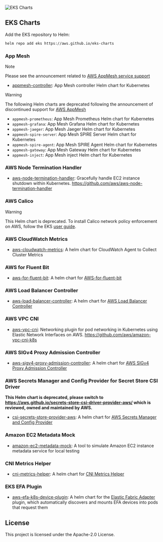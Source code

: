 ![EKS Charts](https://github.com/aws/eks-charts/actions/workflows/ci.yaml/badge.svg)

## EKS Charts

Add the EKS repository to Helm:

```sh
helm repo add eks https://aws.github.io/eks-charts
```

### App Mesh

> [!NOTE]
> Please see the announcement related to [AWS AppMesh service support](https://aws.amazon.com/blogs/containers/migrating-from-aws-app-mesh-to-amazon-ecs-service-connect/)

* [appmesh-controller](stable/appmesh-controller): App Mesh controller Helm chart for Kubernetes

> [!WARNING]
> The following Helm charts are deprecated following the announcement of discontinued support for [AWS AppMesh](https://aws.amazon.com/blogs/containers/migrating-from-aws-app-mesh-to-amazon-ecs-service-connect/)

* `appmesh-prometheus`: App Mesh Prometheus Helm chart for Kubernetes
* `appmesh-grafana`: App Mesh Grafana Helm chart for Kubernetes
* `appmesh-jaeger`: App Mesh Jaeger Helm chart for Kubernetes
* `appmesh-spire-server`: App Mesh SPIRE Server Helm chart for Kubernetes
* `appmesh-spire-agent`: App Mesh SPIRE Agent Helm chart for Kubernetes
* `appmesh-gateway`: App Mesh Gateway Helm chart for Kubernetes
* `appmesh-inject`: App Mesh inject Helm chart for Kubernetes

### AWS Node Termination Handler

* [aws-node-termination-handler](stable/aws-node-termination-handler): Gracefully handle EC2 instance shutdown within Kubernetes. <https://github.com/aws/aws-node-termination-handler>

### AWS Calico

> [!WARNING]
> This Helm chart is deprecated. To install Calico network policy enforcement on AWS, follow the EKS [user guide](https://docs.aws.amazon.com/eks/latest/userguide/calico.html).

### AWS CloudWatch Metrics

* [aws-cloudwatch-metrics](stable/aws-cloudwatch-metrics): A helm chart for CloudWatch Agent to Collect Cluster Metrics

### AWS for Fluent Bit

* [aws-for-fluent-bit](stable/aws-for-fluent-bit): A helm chart for [AWS-for-fluent-bit](https://github.com/aws/aws-for-fluent-bit)

### AWS Load Balancer Controller

* [aws-load-balancer-controller](stable/aws-load-balancer-controller): A helm chart for [AWS Load Balancer Controller](https://github.com/kubernetes-sigs/aws-load-balancer-controller)

### AWS VPC CNI

* [aws-vpc-cni](stable/aws-vpc-cni): Networking plugin for pod networking in Kubernetes using Elastic Network Interfaces on AWS. <https://github.com/aws/amazon-vpc-cni-k8s>

### AWS SIGv4 Proxy Admission Controller

* [aws-sigv4-proxy-admission-controller](stable/aws-sigv4-proxy-admission-controller): A helm chart for [AWS SIGv4 Proxy Admission Controller](https://github.com/aws-observability/aws-sigv4-proxy-admission-controller)

### AWS Secrets Manager and Config Provider for Secret Store CSI Driver

**This Helm chart is deprecated, please switch to <https://aws.github.io/secrets-store-csi-driver-provider-aws/> which is reviewed, owned and maintained by AWS.**

* [csi-secrets-store-provider-aws](stable/csi-secrets-store-provider-aws): A helm chart for [AWS Secrets Manager and Config Provider](https://github.com/aws/secrets-store-csi-driver-provider-aws)

### Amazon EC2 Metadata Mock

* [amazon-ec2-metadata-mock](stable/amazon-ec2-metadata-mock): A tool to simulate Amazon EC2 instance metadata service for local testing

### CNI Metrics Helper

* [cni-metrics-helper](stable/cni-metrics-helper): A helm chart for [CNI Metrics Helper](https://github.com/aws/amazon-vpc-cni-k8s/blob/master/cmd/cni-metrics-helper/README.md)

### EKS EFA Plugin
* [aws-efa-k8s-device-plugin](stable/aws-efa-k8s-device-plugin): A helm chart for the [Elastic Fabric Adapter](https://docs.aws.amazon.com/AWSEC2/latest/UserGuide/efa.html) plugin, which automatically discovers and mounts EFA devices into pods that request them

## License

This project is licensed under the Apache-2.0 License.
